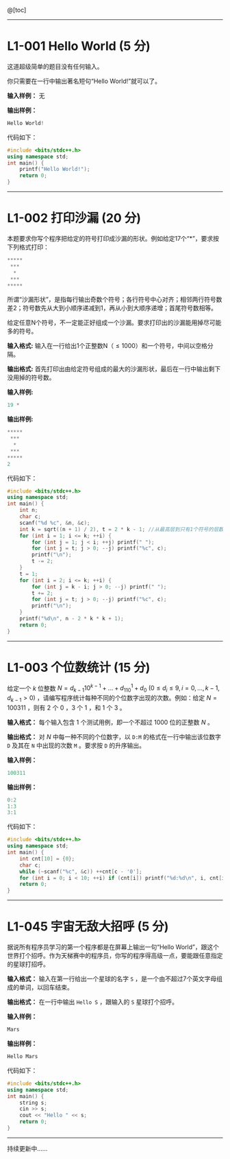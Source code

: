 @[toc]

---
# L1-001 Hello World (5 分)

这道超级简单的题目没有任何输入。

你只需要在一行中输出著名短句“Hello World!”就可以了。

**输入样例：**
无

**输出样例：** 
```go
Hello World!
```
代码如下：

```cpp
#include <bits/stdc++.h>
using namespace std;
int main() {
    printf("Hello World!");
    return 0;
}
```
---
# L1-002 打印沙漏 (20 分)

本题要求你写个程序把给定的符号打印成沙漏的形状。例如给定17个“*”，要求按下列格式打印：
```cpp
*****
 ***
  *
 ***
*****
```

所谓“沙漏形状”，是指每行输出奇数个符号；各行符号中心对齐；相邻两行符号数差2；符号数先从大到小顺序递减到1，再从小到大顺序递增；首尾符号数相等。

给定任意N个符号，不一定能正好组成一个沙漏。要求打印出的沙漏能用掉尽可能多的符号。

**输入格式:** 
输入在一行给出1个正整数N（$≤1000$）和一个符号，中间以空格分隔。

**输出格式:**
首先打印出由给定符号组成的最大的沙漏形状，最后在一行中输出剩下没用掉的符号数。

**输入样例:**

```cpp
19 *
```

**输出样例:**

```cpp
*****
 ***
  *
 ***
*****
2
```
代码如下：
```cpp
#include <bits/stdc++.h>
using namespace std;
int main() {
    int n;
    char c;
    scanf("%d %c", &n, &c);
    int k = sqrt((n + 1) / 2), t = 2 * k - 1; //从最高层到只有1个符号的层数,上半部分 //t为最高层字符数
    for (int i = 1; i <= k; ++i) {
        for (int j = 1; j < i; ++j) printf(" ");
        for (int j = t; j > 0; --j) printf("%c", c);
        printf("\n");
        t -= 2;
    }
    t = 1;
    for (int i = 2; i <= k; ++i) {
        for (int j = k - i; j > 0; --j) printf(" ");
        t += 2;
        for (int j = t; j > 0; --j) printf("%c", c);
        printf("\n");
    }
    printf("%d\n", n - 2 * k * k + 1);
    return 0;
}
```
---
# L1-003 个位数统计 (15 分)

给定一个 $k$ 位整数 $N=d_{k-1}10^{k-1} + \dots + d_110^1+d_0$ $(0\le d_i\le 9, i = 0,\dots,k-1,d_{k-1}>0)$  ，请编写程序统计每种不同的个位数字出现的次数。例如：给定 $N=100311$ ，则有 $2$ 个 $0$ ，$3$ 个 $1$ ，和 $1$ 个 $3$ 。

**输入格式：** 
每个输入包含 1 个测试用例，即一个不超过 1000 位的正整数 $N$ 。

**输出格式：** 
对 $N$ 中每一种不同的个位数字，以 `D:M` 的格式在一行中输出该位数字 `D` 及其在 `N` 中出现的次数 `M` 。要求按 `D` 的升序输出。

**输入样例：** 
```cpp
100311
```
**输出样例：**

```cpp
0:2
1:3
3:1
```
代码如下：
```cpp
#include <bits/stdc++.h>
using namespace std;
int main() {    
    int cnt[10] = {0};
    char c;
    while (~scanf("%c", &c)) ++cnt[c - '0'];
    for (int i = 0; i < 10; ++i) if (cnt[i]) printf("%d:%d\n", i, cnt[i]);
    return 0;
}
```

---
# L1-045 宇宙无敌大招呼 (5 分) 
据说所有程序员学习的第一个程序都是在屏幕上输出一句“Hello World”，跟这个世界打个招呼。作为天梯赛中的程序员，你写的程序得高级一点，要能跟任意指定的星球打招呼。

**输入格式：**
输入在第一行给出一个星球的名字 `S` ，是一个由不超过7个英文字母组成的单词，以回车结束。

**输出格式：** 
在一行中输出 `Hello S` ，跟输入的 `S` 星球打个招呼。

**输入样例：**

```cpp
Mars
```

**输出样例：**

```cpp
Hello Mars
```
代码如下：
```cpp
#include <bits/stdc++.h>
using namespace std;
int main() {
    string s;
    cin >> s;
    cout << "Hello " << s;
    return 0;
}
```


---
持续更新中……

